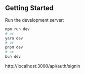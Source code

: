 ## Getting Started

Run the development server:

```bash
npm run dev
# or
yarn dev
# or
pnpm dev
# or
bun dev
```




http://localhost:3000/api/auth/signin